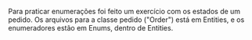 Para praticar enumerações foi feito um exercício com os estados de um pedido.
Os arquivos para a classe pedido ("Order") está em Entities, e os enumeradores
estão em Enums, dentro de Entities.
